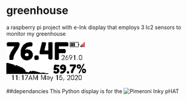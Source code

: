 # greenhouse
a raspberry pi project with e-Ink display that employs 3 Ic2 sensors to monitor my greenhouse

![alt text](https://raw.githubusercontent.com/mcmspark/greenhouse/master/currentDisplay.png)

##dependancies
This Python display is for the ![Pimeroni Inky pHAT](https://learn.pimoroni.com/tutorial/sandyj/getting-started-with-inky-phat)

